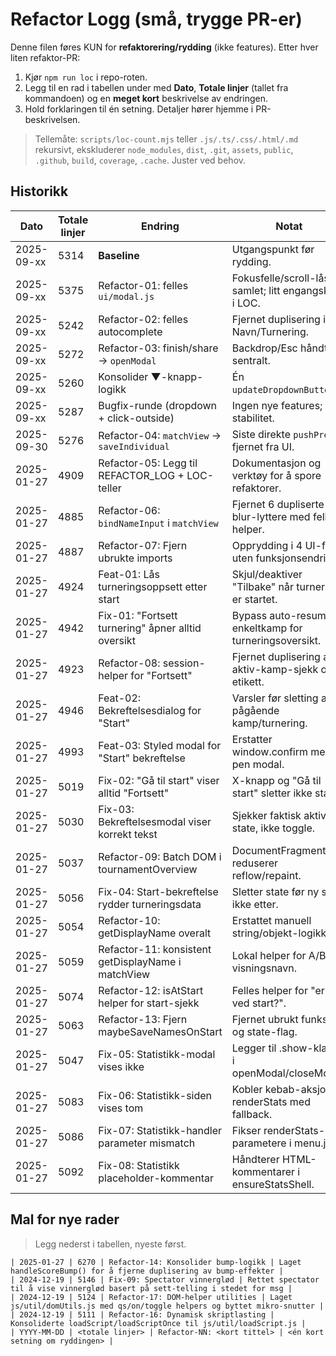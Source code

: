 # Refactor Logg (små, trygge PR-er)

Denne filen føres KUN for **refaktorering/rydding** (ikke features). Etter hver liten refaktor-PR:

1. Kjør `npm run loc` i repo-roten.
2. Legg til en rad i tabellen under med **Dato**, **Totale linjer** (tallet fra kommandoen) og en **meget kort** beskrivelse av endringen.
3. Hold forklaringen til én setning. Detaljer hører hjemme i PR-beskrivelsen.

> Tellemåte: `scripts/loc-count.mjs` teller `.js/.ts/.css/.html/.md` rekursivt, ekskluderer `node_modules`, `dist`, `.git`, `assets`, `public`, `.github`, `build`, `coverage`, `.cache`. Juster ved behov.

## Historikk

| Dato       | Totale linjer | Endring                                          | Notat |
|------------|----------------|--------------------------------------------------|-------|
| 2025-09-xx | 5314           | **Baseline**                                     | Utgangspunkt før rydding. |
| 2025-09-xx | 5375           | Refactor-01: felles `ui/modal.js`                | Fokusfelle/scroll-lås samlet; litt engangskost i LOC. |
| 2025-09-xx | 5242           | Refactor-02: felles autocomplete                 | Fjernet duplisering i Navn/Turnering. |
| 2025-09-xx | 5272           | Refactor-03: finish/share → `openModal`          | Backdrop/Esc håndtert sentralt. |
| 2025-09-xx | 5260           | Konsolider ▼-knapp-logikk                        | Én `updateDropdownButtons`. |
| 2025-09-xx | 5287           | Bugfix-runde (dropdown + click-outside)          | Ingen nye features; stabilitet. |
| 2025-09-30 | 5276           | Refactor-04: `matchView` → `saveIndividual`      | Siste direkte `pushPrev` fjernet fra UI. |
| 2025-01-27 | 4909           | Refactor-05: Legg til REFACTOR_LOG + LOC-teller  | Dokumentasjon og verktøy for å spore refaktorer. |
| 2025-01-27 | 4885           | Refactor-06: `bindNameInput` i `matchView`       | Fjernet 6 dupliserte blur-lyttere med felles helper. |
| 2025-01-27 | 4887           | Refactor-07: Fjern ubrukte imports               | Opprydding i 4 UI-filer uten funksjonsendring. |
| 2025-01-27 | 4924           | Feat-01: Lås turneringsoppsett etter start       | Skjul/deaktiver "Tilbake" når turnering er startet. |
| 2025-01-27 | 4942           | Fix-01: "Fortsett turnering" åpner alltid oversikt | Bypass auto-resume til enkeltkamp for turneringsoversikt. |
| 2025-01-27 | 4923           | Refactor-08: session-helper for "Fortsett"        | Fjernet duplisering av aktiv-kamp-sjekk og etikett. |
| 2025-01-27 | 4946           | Feat-02: Bekreftelsesdialog for "Start"           | Varsler før sletting av pågående kamp/turnering. |
| 2025-01-27 | 4993           | Feat-03: Styled modal for "Start" bekreftelse     | Erstatter window.confirm med pen modal. |
| 2025-01-27 | 5019           | Fix-02: "Gå til start" viser alltid "Fortsett"    | X-knapp og "Gå til start" sletter ikke state. |
| 2025-01-27 | 5030           | Fix-03: Bekreftelsesmodal viser korrekt tekst     | Sjekker faktisk aktiv state, ikke toggle. |
| 2025-01-27 | 5037           | Refactor-09: Batch DOM i tournamentOverview       | DocumentFragment reduserer reflow/repaint. |
| 2025-01-27 | 5056           | Fix-04: Start-bekreftelse rydder turneringsdata   | Sletter state før ny start, ikke etter. |
| 2025-01-27 | 5054           | Refactor-10: getDisplayName overalt               | Erstattet manuell string/objekt-logikk. |
| 2025-01-27 | 5059           | Refactor-11: konsistent getDisplayName i matchView | Lokal helper for A/B-visningsnavn. |
| 2025-01-27 | 5074           | Refactor-12: isAtStart helper for start-sjekk       | Felles helper for "er vi ved start?". |
| 2025-01-27 | 5063           | Refactor-13: Fjern maybeSaveNamesOnStart            | Fjernet ubrukt funksjon og state-flag. |
| 2025-01-27 | 5047           | Fix-05: Statistikk-modal vises ikke                 | Legger til .show-klasse i openModal/closeModal. |
| 2025-01-27 | 5083           | Fix-06: Statistikk-siden vises tom                  | Kobler kebab-aksjon til renderStats med fallback. |
| 2025-01-27 | 5086           | Fix-07: Statistikk-handler parameter mismatch       | Fikser renderStats-parametere i menu.js. |
| 2025-01-27 | 5092           | Fix-08: Statistikk placeholder-kommentar            | Håndterer HTML-kommentarer i ensureStatsShell. |

## Mal for nye rader

> Legg nederst i tabellen, nyeste først.

```
| 2025-01-27 | 6270 | Refactor-14: Konsolider bump-logikk | Laget handleScoreBump() for å fjerne duplisering av bump-effekter |
| 2024-12-19 | 5146 | Fix-09: Spectator vinnerglød | Rettet spectator til å vise vinnerglød basert på sett-telling i stedet for msg |
| 2024-12-19 | 5124 | Refactor-17: DOM-helper utilities | Laget js/util/domUtils.js med qs/on/toggle helpers og byttet mikro-snutter |
| 2024-12-19 | 5111 | Refactor-16: Dynamisk skriptlasting | Konsoliderte loadScript/loadScriptOnce til js/util/loadScript.js |
| YYYY-MM-DD | <totale linjer> | Refactor-NN: <kort tittel> | <én kort setning om ryddingen> |
```
